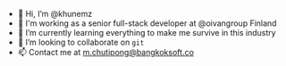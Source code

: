 - 👋 Hi, I’m @khunemz
- 👀 I'm working as a senior full-stack developer at @oivangroup Finland
- 🌱 I’m currently learning everything to make me survive in this industry
- 💞️ I’m looking to collaborate on `git`
- 📫 Contact me at m.chutipong@bangkoksoft.co

<!---
khunemz/khunemz is a ✨ special ✨ repository because its `README.md` (this file) appears on your GitHub profile.
You can click the Preview link to take a look at your changes.
--->
